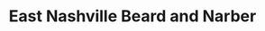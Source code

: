 ---
title: "East Nashville Beard and Narber"
url: /nashville/east-nashville-beard-and-narber/
shop: Friseur
---